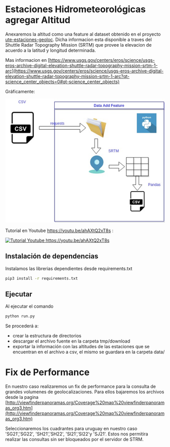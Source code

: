 # Estaciones Hidrometeorológicas agregar Altitud
Anexaremos la altitud como una feature al dataset obtenido en el proyecto [ute-estaciones-geoloc](https://ml-as-a-service.github.io/ute-estaciones-geoloc/). Dicha informacion esta disponible a traves del  Shuttle Radar Topography Mission (SRTM) que provee la elevacion de acuerdo a la latitud y longitud determinada. 

Mas informacion en [https://www.usgs.gov/centers/eros/science/usgs-eros-archive-digital-elevation-shuttle-radar-topography-mission-srtm-1-arc](https://www.usgs.gov/centers/eros/science/usgs-eros-archive-digital-elevation-shuttle-radar-topography-mission-srtm-1-arc?qt-science_center_objects=0#qt-science_center_objects)




Gráficamente:

![ValidacionProductosSatelitales](assets/img/ValidacionProductosSatelitales-Page-2.jpg "Diagrama del proceso.")


Tutorial en Youtube https://youtu.be/ahAXtQ2xT8s :

[![Tutorial Youtube https://youtu.be/ahAXtQ2xT8s ](https://img.youtube.com/vi/ahAXtQ2xT8s/0.jpg)](https://www.youtube.com/watch?v=ahAXtQ2xT8s)



## Instalación de dependencias
Instalamos las librerias dependientes desde requirements.txt

```bash
pip3 install -r requirements.txt
```

## Ejecutar
Al ejecutar el comando 

```bash
python run.py
```
Se procederá a:
 - crear la estructura de directorios
 - descargar el archivo fuente en la carpeta tmp/download
 - exportar la información con las altitudes de las estaciones que se encuentran en el archivo a csv, el mismo se guardara en la carpeta data/


# Fix de Performance
En nuestro caso realizaremos un fix de performance para la consulta de grandes volumenes de geolocalizaciones. Para ellos bajaremos los archivos desde la pagina [http://viewfinderpanoramas.org/Coverage%20map%20viewfinderpanoramas_org3.htm](http://viewfinderpanoramas.org/Coverage%20map%20viewfinderpanoramas_org3.htm)

Seleccionaremos los cuadrantes para uruguay en nuestro caso 'SG21','SG22',   'SH21','SH22',  'SI21','SI22'y  'SJ21'. Estos nos permitira realizar las consultas sin ser bloqueados por el servidor de STRM.
